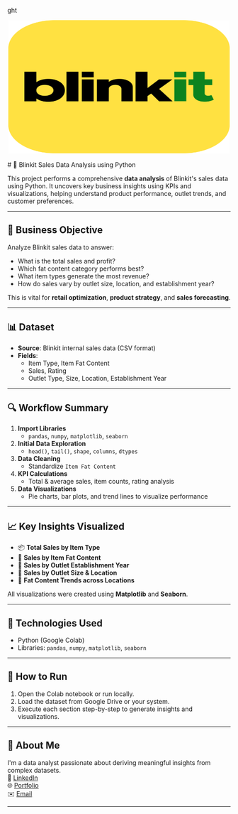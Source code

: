 ght
<p align="center">
  <img src="https://github.com/dheekshadevaraj/Blinkit-Data-Analysis/blob/main/blinkit_logo.png" alt="Blinkit Logo" height="300" width="500"/>
</p>
# 🛒 Blinkit Sales Data Analysis using Python

This project performs a comprehensive **data analysis** of Blinkit's sales data using Python. It uncovers key business insights using KPIs and visualizations, helping understand product performance, outlet trends, and customer preferences.

---

## 🧠 Business Objective

Analyze Blinkit sales data to answer:

- What is the total sales and profit?
- Which fat content category performs best?
- What item types generate the most revenue?
- How do sales vary by outlet size, location, and establishment year?

This is vital for **retail optimization**, **product strategy**, and **sales forecasting**.

---

## 📊 Dataset

- **Source**: Blinkit internal sales data (CSV format)
- **Fields**:  
  - Item Type, Item Fat Content  
  - Sales, Rating  
  - Outlet Type, Size, Location, Establishment Year

---

## 🔍 Workflow Summary

1. **Import Libraries**
   - `pandas`, `numpy`, `matplotlib`, `seaborn`
2. **Initial Data Exploration**
   - `head()`, `tail()`, `shape`, `columns`, `dtypes`
3. **Data Cleaning**
   - Standardize `Item Fat Content`
4. **KPI Calculations**
   - Total & average sales, item counts, rating analysis
5. **Data Visualizations**
   - Pie charts, bar plots, and trend lines to visualize performance

---

## 📈 Key Insights Visualized

- 📦 **Total Sales by Item Type**
- 🍔 **Sales by Item Fat Content**
- 🧱 **Sales by Outlet Establishment Year**
- 🏬 **Sales by Outlet Size & Location**
- 📍 **Fat Content Trends across Locations**

All visualizations were created using **Matplotlib** and **Seaborn**.

---

## 🚀 Technologies Used

- Python (Google Colab)
- Libraries: `pandas`, `numpy`, `matplotlib`, `seaborn`

---

## 🏁 How to Run

1. Open the Colab notebook or run locally.
2. Load the dataset from Google Drive or your system.
3. Execute each section step-by-step to generate insights and visualizations.

---

## 💼 About Me

I'm a data analyst passionate about deriving meaningful insights from complex datasets.  
📌 [LinkedIn](https://www.linkedin.com/in/dheeksha-devaraj-274336241/)  
🌐 [Portfolio](https://dheekshadevarajdd.framer.ai/)  
✉️ [Email](mailto:dheekshadevaraj01@gmail.com)

---
